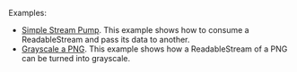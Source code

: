 Examples:
* [Simple Stream Pump](http://mdn.github.io/dom-examples/streams/simple-pump.html). This example shows how to consume a ReadableStream and pass its data to another.
* [Grayscale a PNG](http://mdn.github.io/dom-examples/streams/grayscale-png.html). This example shows how a ReadableStream of a PNG can be turned into grayscale.
